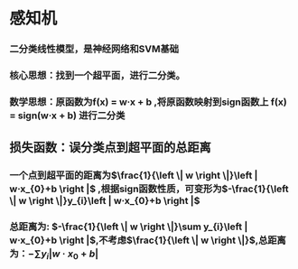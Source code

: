 # 感知机
### 二分类线性模型，是神经网络和SVM基础
### 核心思想：找到一个超平面，进行二分类。
### 数学思想：原函数为f(x) = w·x + b ,将原函数映射到sign函数上 f(x) = sign(w·x + b) 进行二分类
## 损失函数：误分类点到超平面的总距离
### 一个点到超平面的距离为$\frac{1}{\left \| w \right \|}\left | w·x_{0}+b \right |$ ,根据sign函数性质，可变形为$-\frac{1}{\left \| w \right \|}y_{i}\left | w·x_{0}+b \right |$
### 总距离为: $-\frac{1}{\left \| w \right \|}\sum y_{i}\left | w·x_{0}+b \right |$,不考虑$\frac{1}{\left \| w \right \|}$,总距离为：$-\sum y_{i}\left | w·x_{0}+b \right |$
